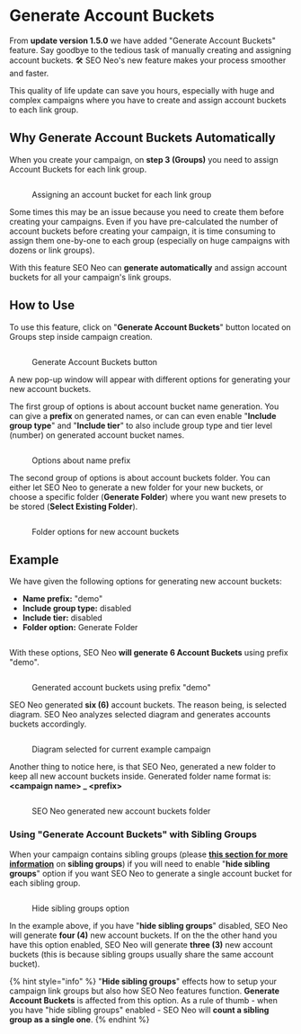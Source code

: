 # Generate Account Buckets

From **update version 1.5.0** we have added "Generate Account Buckets" feature. Say goodbye to the tedious task of manually creating and assigning account buckets. 🛠️ SEO Neo's new feature makes your process smoother and faster.

This quality of life update can save you hours, especially with huge and complex campaigns where you have to create and assign account buckets to each link group.

## Why Generate Account Buckets Automatically

When you create your campaign, on **step 3 (Groups)** you need to assign Account Buckets for each link group.&#x20;

<figure><img src="../../.gitbook/assets/generate account buckets 1.png" alt=""><figcaption><p>Assigning an account bucket for each link group</p></figcaption></figure>

Some times this may be an issue because you need to create them before creating your campaigns. Even if you have pre-calculated the number of account buckets before creating your campaign, it is time consuming to assign them one-by-one to each group (especially on huge campaigns with dozens or link groups).

With this feature SEO Neo can **generate automatically** and assign account buckets for all your campaign's link groups.

## How to Use

To use this feature, click on "**Generate Account Buckets**" button located on Groups step inside campaign creation.

<figure><img src="../../.gitbook/assets/generate account buckets 2.jpg" alt=""><figcaption><p>Generate Account Buckets button</p></figcaption></figure>

A new pop-up window will appear with different options for generating your new account buckets.

The first group of options is about account bucket name generation. You can give a **prefix** on generated names, or can can even enable "**Include group type**" and "**Include tier**" to also include group type and tier level (number) on generated account bucket names.

<figure><img src="../../.gitbook/assets/generate account buckets 0.jpg" alt=""><figcaption><p>Options about name prefix</p></figcaption></figure>

The second group of options is about account buckets folder. You can either let SEO Neo to generate a new folder for your new buckets, or choose a specific folder (**Generate Folder**) where you want new presets to be stored (**Select Existing Folder**).

<figure><img src="../../.gitbook/assets/generated account presets 4.jpg" alt=""><figcaption><p>Folder options for new account buckets</p></figcaption></figure>

## Example

We have given the following options for generating new account buckets:

* **Name prefix:** "demo"
* **Include group type:** disabled
* **Include tier:** disabled
* **Folder option:** Generate Folder

<figure><img src="../../.gitbook/assets/generate account buckets 3.JPG" alt=""><figcaption></figcaption></figure>

With these options, SEO Neo **will generate 6 Account Buckets** using prefix "demo".&#x20;

<figure><img src="../../.gitbook/assets/generate account presets 6.jpg" alt=""><figcaption><p>Generated account buckets using prefix "demo"</p></figcaption></figure>

SEO Neo generated **six (6)** account buckets. The reason being, is selected diagram. SEO Neo analyzes selected diagram and generates accounts buckets accordingly.

<figure><img src="../../.gitbook/assets/generated account presets 7.jpg" alt=""><figcaption><p>Diagram selected for current example campaign</p></figcaption></figure>

Another thing to notice here, is that SEO Neo, generated a new folder to keep all new account buckets inside. Generated folder name format is:\
**\<campaign name> \_ \<prefix>**

<figure><img src="../../.gitbook/assets/generate account buckets 10.jpg" alt=""><figcaption><p>SEO Neo generated new account buckets folder</p></figcaption></figure>

### Using "Generate Account Buckets" with Sibling Groups

When your campaign contains sibling groups (please [**this section for more information**](sibling-groups.md) on **sibling groups**) if you will need to enable "**hide sibling groups**" option if you want SEO Neo to generate a single account bucket for each sibling group.

<figure><img src="../../.gitbook/assets/generate account buckets sibling.jpg" alt=""><figcaption><p>Hide sibling groups option</p></figcaption></figure>

In the example above, if you have "**hide sibling groups**" disabled, SEO Neo will generate **four (4)** new account buckets. If on the the other hand you have this option enabled, SEO Neo will generate **three (3)** new account buckets (this is because sibling groups usually share the same account bucket).

{% hint style="info" %}
"**Hide sibling groups**" effects how to setup your campaign link groups but also how SEO Neo features function. **Generate Account Buckets** is affected from this option. As a rule of thumb - when you have "hide sibling groups" enabled - SEO Neo will **count a sibling group as a single one**.
{% endhint %}
